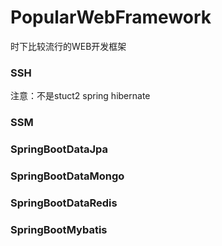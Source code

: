 # PopularWebFramework
时下比较流行的WEB开发框架

### SSH     
注意：不是stuct2 spring hibernate 


### SSM
### SpringBootDataJpa
### SpringBootDataMongo
### SpringBootDataRedis
### SpringBootMybatis
